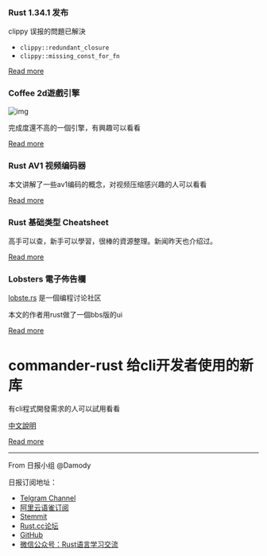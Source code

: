 ### Rust 1.34.1 发布

clippy 误报的問題已解決

- `clippy::redundant_closure`
- `clippy::missing_const_for_fn`

[Read more](https://www.reddit.com/r/rust/comments/bhap9o/announcing_rust_1341/)

### Coffee 2d遊戲引擎

![img](https://github.com/hecrj/coffee/blob/master/images/examples/particles.png?raw=true)

完成度還不高的一個引擎，有興趣可以看看

[Read more](https://www.reddit.com/r/rust/comments/bha6ui/coffee_an_opinionated_2d_game_engine_for_rust/)

### Rust AV1 视频编码器

本文讲解了一些av1编码的概念，对视频压缩感兴趣的人可以看看

[Read more](https://www.reddit.com/r/rust/comments/bh8xnl/implementing_tile_encoding_in_rav1e_a_rust_av1/)

### Rust 基础类型 Cheatsheet 

高手可以查，新手可以學習，很棒的資源整理。新闻昨天也介绍过。

[Read more](https://www.reddit.com/r/rust/comments/bh7lgp/a_typebased_rust_cheatsheet/)

### Lobsters 電子佈告欄

[lobste.rs](https://lobste.rs/) 是一個编程讨论社区

本文的作者用rust做了一個bbs版的ui

[Read more](https://www.reddit.com/r/rust/comments/bh7dzd/what_i_learnt_building_a_lobsters_tui_in_rust/)

# commander-rust 给cli开发者使用的新库 

有cli程式開發需求的人可以試用看看

[中文說明](https://github.com/MSDimos/commander-rust/blob/master/docs/README_CN.md)

[Read more](https://www.reddit.com/r/rust/comments/bh6i0z/hi_everyone_heres_a_new_crate_for_cli_development/)

---

From 日报小组 @Damody

日报订阅地址：

- [Telgram Channel](https://t.me/rust_daily_news )
- [阿里云语雀订阅](https://www.yuque.com/chaosbot/rustnews)
- [Stemmit](https://steemit.com/@blackanger)
- [Rust.cc论坛](https://rust.cc)
- [GitHub](https://github.com/RustStudy/rust_daily_news)
- [微信公众号：Rust语言学习交流](https://rust.cc/article?id=ed7c9379-d681-47cb-9532-0db97d883f62)


